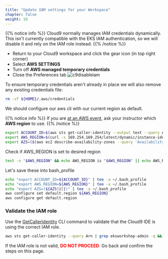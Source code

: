 ```yaml
---
title: "Update IAM settings for your Workspace"
chapter: false
weight: 10
---
```


{{% notice info %}}
Cloud9 normally manages IAM credentials dynamically. This isn't currently compatible with
the EKS IAM authentication, so we will disable it and rely on the IAM role instead.
{{% /notice %}}

- Return to your Cloud9 workspace and click the gear icon (in top right corner)
- Select **AWS SETTINGS**
- Turn off **AWS managed temporary credentials**
- Close the Preferences tab
![c9disableiam](/images/prerequisites/c9disableiam.png)

To ensure temporary credentials aren't already in place we will also remove
any existing credentials file:

```sh
rm -vf ${HOME}/.aws/credentials
```

We should configure our aws cli with our current region as default.

{{% notice info %}}
If you are [at an AWS event](https://eksworkshop.com/020_prerequisites/aws_event/), ask your instructor which **AWS region** to use.
{{% /notice %}}

```sh
export ACCOUNT_ID=$(aws sts get-caller-identity --output text --query Account)
export AWS_REGION=$(curl -s 169.254.169.254/latest/dynamic/instance-identity/document | jq -r '.region')
export AZS=($(aws ec2 describe-availability-zones --query 'AvailabilityZones[].ZoneName' --output text --region $AWS_REGION))

```

Check if AWS_REGION is set to desired region

```sh
test -n "$AWS_REGION" && echo AWS_REGION is "$AWS_REGION" || echo AWS_REGION is not set
```

 Let's save these into bash_profile

```sh
echo "export ACCOUNT_ID=${ACCOUNT_ID}" | tee -a ~/.bash_profile
echo "export AWS_REGION=${AWS_REGION}" | tee -a ~/.bash_profile
echo "export AZS=(${AZS[@]})" | tee -a ~/.bash_profile
aws configure set default.region ${AWS_REGION}
aws configure get default.region
```

### Validate the IAM role

Use the [GetCallerIdentity](https://docs.aws.amazon.com/cli/latest/reference/sts/get-caller-identity.html) CLI command to validate that the Cloud9 IDE is using the correct IAM role.

```bash
aws sts get-caller-identity --query Arn | grep eksworkshop-admin -q && echo "IAM role valid" || echo "IAM role NOT valid"
```

If the IAM role is not valid, <span style="color: red;">**DO NOT PROCEED**</span>. Go back and confirm the steps on this page.
